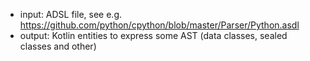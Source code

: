 * input: ADSL file, see e.g. https://github.com/python/cpython/blob/master/Parser/Python.asdl
* output: Kotlin entities to express some AST (data classes, sealed classes and other)
